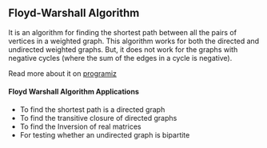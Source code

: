 ## Floyd-Warshall Algorithm

It is an algorithm for finding the shortest path between all the pairs of vertices in a weighted graph. This algorithm works for both the directed and undirected weighted graphs. But, it does not work for the graphs with negative cycles (where the sum of the edges in a cycle is negative).

Read more about it on <a href="https://www.programiz.com/dsa/floyd-warshall-algorithm">programiz</a>

#### Floyd Warshall Algorithm Applications
* To find the shortest path is a directed graph
* To find the transitive closure of directed graphs
* To find the Inversion of real matrices
* For testing whether an undirected graph is bipartite